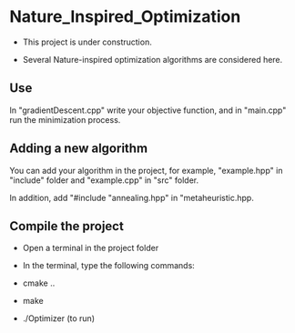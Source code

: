 # Nature_Inspired_Optimization

- This project is under construction.

* Several Nature-inspired optimization algorithms are considered here.

## Use

In "gradientDescent.cpp" write your objective function, and in "main.cpp" run the minimization process.

## Adding a new algorithm

You can add your algorithm in the project, for example, "example.hpp" in "include" folder and "example.cpp" in "src" folder.

In addition, add "#include "annealing.hpp" in "metaheuristic.hpp.

## Compile the project

- Open a terminal in the project folder

- In the terminal, type the following commands:

- cmake ..

* make

* ./Optimizer (to run)
